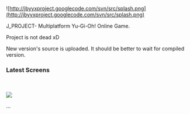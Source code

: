 ![http://jbyyxproject.googlecode.com/svn/src/splash.png](http://jbyyxproject.googlecode.com/svn/src/splash.png)

J\_PROJECT- Multiplatform Yu-Gi-Oh! Online Game.

Project is not dead xD

New version's source is uploaded. It should be better to wait for compiled version.

### Latest Screens ###

<br><br>
<img src='http://img860.imageshack.us/img860/2120/sidedecking.jpg' />


...
